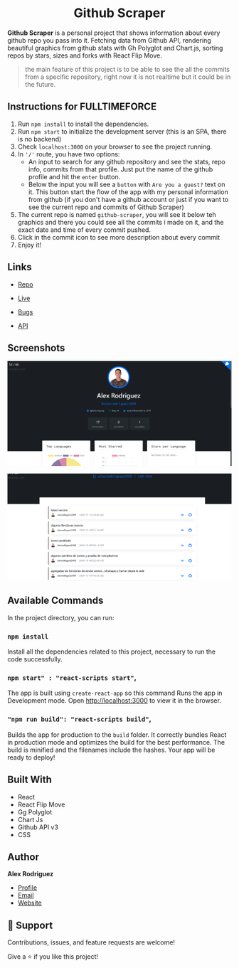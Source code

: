 
<h1 align="center">Github Scraper</h1>

**Github Scraper** is a personal project that shows information about every github repo you pass into it. Fetching data from Github API, rendering beautiful graphics from github stats with  Gh Polyglot and Chart.js, sorting repos by stars, sizes and forks with React Flip Move. 

> the main feature of this project is to be able to see the all the commits from a specific repository, right now it is not realtime but it could be in the future.

## Instructions for FULLTIMEFORCE

1. Run `npm install` to install the dependencies.
2. Run `npm start` to initialize the development server (this is an SPA, there is no backend)
3. Check `localhost:3000` on your browser to see the project running.
4. In `'/'` route, you have two options:
    -  An input to search for any github repository and see the stats, repo info, commits from that profile. Just put the name of the github profile and hit the `enter` button.
    -  Below the input you will see a `button` with `Are you a guest?` text on it. This button start the flow of the app with my personal information from github (if you don't have a github account or just if you want to see the current repo and commits of Github Scraper)
5. The current repo is named `github-scraper`, you will see it below teh graphics and there you could see all the commits i made on it, and the exact date and time of every commit pushed.    
6. Click in the commit icon to see more description about every commit
7. Enjoy it!

## Links

- [Repo](https://github.com/alexrodriguez2498/github-scraper "<github-scraper> Repo")

- [Live](https://github-scraper.netlify.app/ "Live page")

- [Bugs](https://github.com/alexrodriguez2498/github-scraper/issues "Issues Page")

- [API](https://docs.github.com/en/rest "API")

## Screenshots

![Home Page](/src/assets/github-scraper-capture.PNG "Home Page")

![Commit Section](/src/assets/commit-capture.PNG "Commit Section") 

## Available Commands

In the project directory, you can run:

### `npm install`
Install all the dependencies related to this project, necessary to run the code successfully. 

### `npm start" : "react-scripts start"`,

The app is built using `create-react-app` so this command Runs the app in Development mode. Open [http://localhost:3000](http://localhost:3000) to view it in the browser. 

### `"npm run build": "react-scripts build"`,

Builds the app for production to the `build` folder. It correctly bundles React in production mode and optimizes the build for the best performance. The build is minified and the filenames include the hashes. Your app will be ready to deploy!


## Built With

- React
- React Flip Move
- Gg Polyglot
- Chart Js
- Github API v3
- CSS

## Author

**Alex Rodriguez**

- [Profile](https://github.com/alexrodriguez2498 "Alex Rodriguez")
- [Email](mailto:alexcarvajal2404@gmail.com?subject=Hi "Hi!")
- [Website](https://alexrodriguez.dev "Welcome")

## 🤝 Support

Contributions, issues, and feature requests are welcome!

Give a ⭐️ if you like this project!
